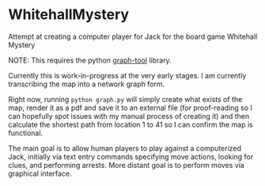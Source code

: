 # WhitehallMystery
Attempt at creating a computer player for Jack for the board game Whitehall Mystery

NOTE: This requires the python [graph-tool](https://graph-tool.skewed.de/static/doc/index.html) library.

Currently this is work-in-progress at the very early stages.  I am currently transcribing the map into a network graph form.

Right now, running `python graph.py` will simply create what exists of the map, render it as a pdf and save it to an external file (for proof-reading so I can hopefully spot issues with my manual process of creating it) and then calculate the shortest path from location 1 to 41 so I can confirm the map is functional.

The main goal is to allow human players to play against a computerized Jack, initially via text entry commands specifying move actions, looking for clues, and performing arrests. More distant goal is to perform moves via graphical interface.


